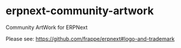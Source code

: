 # erpnext-community-artwork
Community ArtWork for ERPNext

Please see:
https://github.com/frappe/erpnext#logo-and-trademark

